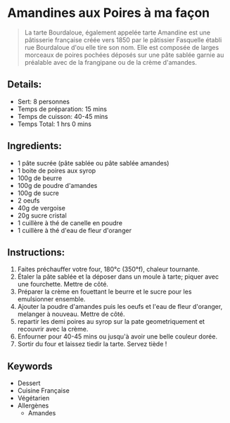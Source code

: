 # Amandines aux Poires à ma façon

 > La tarte Bourdaloue, également appelée tarte Amandine est une pâtisserie française créée vers 1850 par le pâtissier Fasquelle établi rue Bourdaloue d'ou elle tire son nom. Elle est composée de larges morceaux de poires pochées déposés sur une pâte sablée garnie au préalable avec de la frangipane ou de la crème d'amandes.

## Details:
* Sert: 8 personnes
* Temps de préparation: 15 mins
* Temps de cuisson: 40-45 mins
* Temps Total: 1 hrs 0 mins

## Ingredients:
* 1 pâte sucrée (pâte sablée ou pâte sablée amandes)
* 1 boite de poires aux syrop
* 100g de beurre
* 100g de poudre d'amandes
* 100g de sucre
* 2 oeufs
* 40g de vergoise
* 20g sucre cristal
* 1 cuillère à thé de canelle en poudre
* 1 cuillère à thé d'eau de fleur d'oranger

## Instructions:
1. Faites préchauffer votre four, 180°c (350°f), chaleur tournante.
1. Étaler la pâte sablée et la déposer dans un moule à tarte; piquer avec une fourchette. Mettre de côté.
1. Préparer la crème en fouettant le beurre et le sucre pour les emulsionner ensemble.
1. Ajouter la poudre d'amandes puis les oeufs et l'eau de fleur d'oranger, melanger à nouveau. Mettre de côté.
1. repartir les demi poires au syrop sur la pate geometriquement et recouvrir avec la crème.
1. Enfourner pour 40-45 mins ou jusqu'à avoir une belle couleur dorée.
1. Sortir du four et laissez tiedir la tarte. Servez tiède !

## Keywords
* Dessert
* Cuisine Française
* Végétarien
* Allergènes
    * Amandes